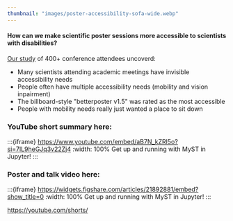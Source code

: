 ```yaml
---
thumbnail: "images/poster-accessibility-sofa-wide.webp"
---
```




#### How can we make scientific poster sessions more accessible to scientists with disabilities?


[Our study](https://figshare.com/articles/poster/Conference_presentation_accessibility/21892881) of 400+ conference attendees uncoverd:
* Many scientists attending academic meetings have invisible accessibility needs
* People often have multiple accessibility needs (mobility and vision inpairment)
* The billboard-style "betterposter v1.5" was rated as the most accessible
* People with mobility needs really just wanted a place to sit down


### YouTube short summary here:

:::{iframe} https://www.youtube.com/embed/aB7N_kZRl5o?si=7lL9heGJq3v22Zj4
:width: 100%
Get up and running with MyST in Jupyter!
:::

### Poster and talk video here:
:::{iframe} https://widgets.figshare.com/articles/21892881/embed?show_title=0
:width: 100%
Get up and running with MyST in Jupyter!
:::


https://youtube.com/shorts/

<iframe width="315" height="560"
src=""
title="YouTube video player"
frameborder="0"
allow="accelerometer; autoplay; clipboard-write; encrypted-media; gyroscope; picture-in-picture; web-share"
allowfullscreen></iframe>


